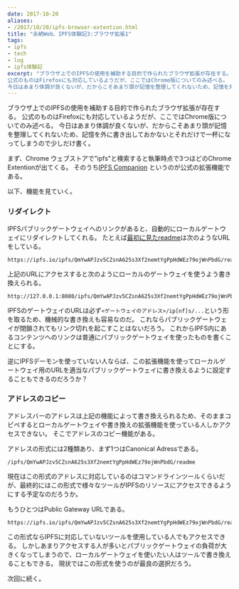 ```yaml
---
date: 2017-10-20
aliases:
- /2017/10/20/ipfs-browser-extention.html
title: "永続Web、IPFS体験記3:ブラウザ拡張1"
tags:
- ipfs
- tech
- log
- ipfs体験記
excerpt: "ブラウザ上でのIPFSの使用を補助する目的で作られたブラウザ拡張が存在する。
公式のものはFirefoxにも対応しているようだが、ここではChrome版についてのみ述べる。
今日はあまり体調が良くないが、だからこそあまり頭が記憶を整理してくれないため、記憶を外に書き出しておかないとそれだけで一杯になってしまうので少しだけ書く。"
---
```


ブラウザ上でのIPFSの使用を補助する目的で作られたブラウザ拡張が存在する。
公式のものはFirefoxにも対応しているようだが、ここではChrome版についてのみ述べる。
今日はあまり体調が良くないが、だからこそあまり頭が記憶を整理してくれないため、記憶を外に書き出しておかないとそれだけで一杯になってしまうので少しだけ書く。

まず、Chrome ウェブストアで"ipfs"と検索すると執筆時点で3つほどのChrome Extentionが出てくる。
そのうち[IPFS Companion](https://chrome.google.com/webstore/detail/ipfs-companion/nibjojkomfdiaoajekhjakgkdhaomnch)
というのが公式の拡張機能である。

以下、機能を見ていく。

### リダイレクト

IPFSパブリックゲートウェイへのリンクがあると、自動的にローカルゲートウェイにリダイレクトしてくれる。
たとえば[最初に見たreadme](https://ipfs.io/ipfs/QmYwAPJzv5CZsnA625s3Xf2nemtYgPpHdWEz79ojWnPbdG/readme)は次のようなURLをしている。

```
https://ipfs.io/ipfs/QmYwAPJzv5CZsnA625s3Xf2nemtYgPpHdWEz79ojWnPbdG/readme
```

上記のURLにアクセスすると次のようにローカルのゲートウェイを使うよう書き換えられる。

```
http://127.0.0.1:8080/ipfs/QmYwAPJzv5CZsnA625s3Xf2nemtYgPpHdWEz79ojWnPbdG/readme
```

IPFSのゲートウェイのURLは必ず`<ゲートウェイのアドレス>/ip[nf]s/...`という形を取るため、機械的な書き換えも容易なのだ。
これならパブリックゲートウェイが閉鎖されてもリンク切れを起こすことはないだろう。
これからIPFS内にあるコンテンツへのリンクは普通にパブリックゲートウェイを使ったものを書くことにする。

逆にIPFSデーモンを使っていない人ならば、この拡張機能を使ってローカルゲートウェイ用のURLを適当なパブリックゲートウェイに書き換えるように設定することもできるのだろうか？

### アドレスのコピー

アドレスバーのアドレスは上記の機能によって書き換えられるため、そのままコピペするとローカルゲートウェイや書き換えの拡張機能を使っている人しかアクセスできない。
そこでアドレスのコピー機能がある。

アドレスの形式には2種類あり、まず1つはCanonical Adressである。

```
/ipfs/QmYwAPJzv5CZsnA625s3Xf2nemtYgPpHdWEz79ojWnPbdG/readme
```

現在はこの形式のアドレスに対応しているのはコマンドラインツールくらいだが、最終的にはこの形式で様々なツールがIPFSのリソースにアクセスできるようにする予定なのだろうか。

もうひとつはPublic Gateway URLである。

```
https://ipfs.io/ipfs/QmYwAPJzv5CZsnA625s3Xf2nemtYgPpHdWEz79ojWnPbdG/readme
```

この形式ならIPFSに対応していないツールを使用している人でもアクセスできる。
しかしあまりアクセスする人が多いとパブリックゲートウェイの負荷が大きくなってしまうので、ローカルゲートウェイを使いたい人はツールで書き換えることもできる。
現状ではこの形式を使うのが最良の選択だろう。

次回に続く。
